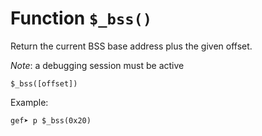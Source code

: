 # Function `$_bss()`

Return the current BSS base address plus the given offset.

_Note_: a debugging session must be active

```
$_bss([offset])
```

Example:
```
gef➤ p $_bss(0x20)
```
